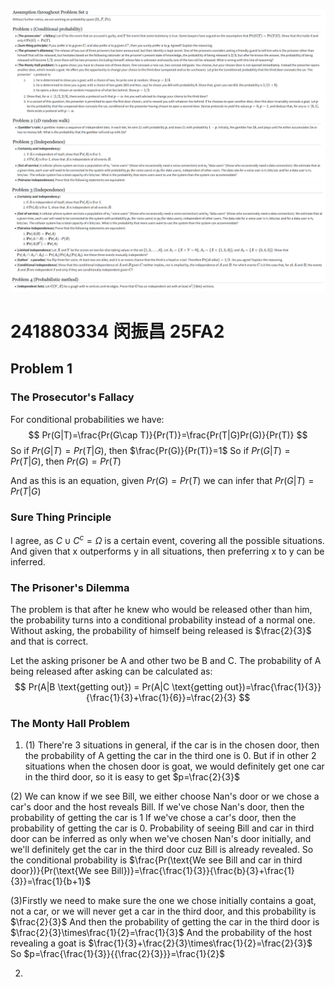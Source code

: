 ![1758726396048](image/241880334_闵振昌_25FA2/1758726396048.png)
![1758726408488](image/241880334_闵振昌_25FA2/1758726408488.png)

# 241880334 闵振昌 25FA2
## Problem 1
### The Prosecutor's Fallacy
For conditional probabilities we have:
$$
Pr(G|T)=\frac{Pr(G\cap T)}{Pr(T)}=\frac{Pr(T|G)Pr(G)}{Pr(T)}
$$
So if $Pr(G|T)=Pr(T|G)$, then $\frac{Pr(G)}{Pr(T)}=1$
So if $Pr(G|T)=Pr(T|G)$, then $Pr(G)=Pr(T)$

And as this is an equation, given $Pr(G)=Pr(T)$ we can infer that $Pr(G|T)=Pr(T|G)$

### Sure Thing Principle
I agree, as $C\cup C^c=\Omega$ is a certain event, covering all the possible situations.
And given that x outperforms y in all situations, then preferring x to y can be inferred.

### The Prisoner's Dilemma
The problem is that after he knew who would be released other than him, the probability turns into a conditional probability instead of a normal one.
Without asking, the probability of himself being released is $\frac{2}{3}$ and that is correct.

Let the asking prisoner be A and other two be B and C.
The probability of A being released after asking can be calculated as:
$$
Pr(A|B \text{getting out}) = Pr(A|C \text{getting out})=\frac{\frac{1}{3}}{\frac{1}{3}+\frac{1}{6}}=\frac{2}{3}
$$

### The Monty Hall Problem
1. (1) There're 3 situations in general, if the car is in the chosen door, then the probability of A getting the car in the third one is 0. But if in other 2 situations when the chosen door is goat, we would definitely get one car in the third door, so it is easy to get $p=\frac{2}{3}$

(2) We can know if we see Bill, we either choose Nan's door or we chose a car's door and the host reveals Bill.
If we've chose Nan's door, then the probability of getting the car is 1
If we've chose a car's door, then the probability of getting the car is 0.
Probability of seeing Bill and car in third door can be inferred as only when we've chosen Nan's door initially, and we'll definitely get the car in the third door cuz Bill is already revealed.
So the conditional probability is $\frac{Pr(\text{We see Bill and car in third door})}{Pr(\text{We see Bill})}=\frac{\frac{1}{3}}{\frac{b}{3}+\frac{1}{3}}=\frac{1}{b+1}$

(3)Firstly we need to make sure the one we chose initially contains a goat, not a car, or we will never get a car in the third door, and this probability is $\frac{2}{3}$
And then the probability of getting the car in the third door is $\frac{2}{3}\times\frac{1}{2}=\frac{1}{3}$
And the probability of the host revealing a goat is $\frac{1}{3}+\frac{2}{3}\times\frac{1}{2}=\frac{2}{3}$
So $p=\frac{\frac{1}{3}}{{\frac{2}{3}}}=\frac{1}{2}$

2.  
